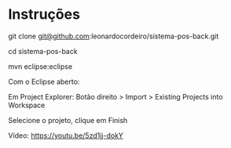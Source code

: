 # Instruções

git clone git@github.com:leonardocordeiro/sistema-pos-back.git 

cd sistema-pos-back

mvn eclipse:eclipse

Com o Eclipse aberto:

Em Project Explorer: Botão direito > Import > Existing Projects into Workspace

Selecione o projeto, clique em Finish

Vídeo: https://youtu.be/5zd1jj-dokY